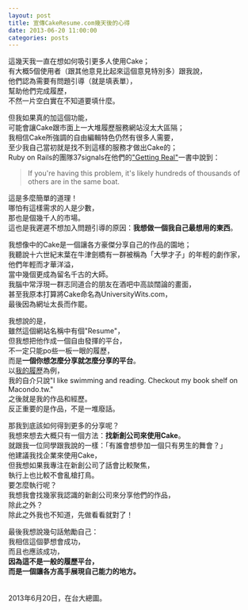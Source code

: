 ```yaml
---
layout: post
title: 宣傳CakeResume.com幾天後的心得
date: 2013-06-20 11:00:00
categories: posts
---
```


這幾天我一直在想如何吸引更多人使用Cake；  
有大概5個使用者（跟其他意見比起來這個意見特別多）跟我說，  
他們認為需要有問題引導（就是填表單），  
幫助他們完成履歷，  
不然一片空白實在不知道要填什麼。  

但我如果真的加這個功能，  
可能會讓Cake跟市面上一大堆履歷服務網站沒太大區隔；  
我相信Cake所強調的自由編輯特色仍然有很多人需要，  
至少我自己當初就是找不到這樣的服務才做出Cake的；  
Ruby on Rails的團隊37signals在他們的["Getting Real"](http://gettingreal.37signals.com/)一書中說到：  

> If you're having this problem, it's likely hundreds of thousands of others are in the same boat.

這是多麼簡單的道理！  
哪怕有這樣需求的人是少數，  
那也是個幾千人的市場。  
這也是我遲遲不想加入問題引導的原因：**我想做一個我自己最想用的東西**。  

我想像中的Cake是一個讓各方豪傑分享自己的作品的園地；  
我聽說十六世紀末葉在牛津劍橋有一群被稱為「大學才子」的年輕的劇作家，  
他們年輕而才華洋溢，  
當中幾個更成為留名千古的大師。  
我腦中常浮現一群志同道合的朋友在酒吧中高談闊論的畫面，  
甚至我原本打算將Cake命名為UniversityWits.com，  
最後因為網址太長而作罷。  

我想說的是，  
雖然這個網站名稱中有個"Resume"，  
但我想把他作成一個自由發揮的平台，  
不一定只能po些一板一眼的履歷，  
而是**一個你想怎麼分享就怎麼分享的平台**。  
以[我的履歷](http://cakeresume.com/trantor.liu)為例，  
我的自介只說"I like swimming and reading. Checkout my book shelf on Macondo.tw."  
之後就是我的作品和經歷。  
反正重要的是作品，不是一堆廢話。  

那我到底該如何得到更多的分享呢？  
我想來想去大概只有一個方法：**找新創公司來使用Cake**。  
就跟我一位同學跟我說的一樣：「有誰會想參加一個只有男生的舞會？」  
他建議我找企業來使用Cake，  
但我想如果我專注在新創公司了話會比較聚焦，  
執行上也比較不會亂槍打鳥。  
要怎麼執行呢？  
我想我會找幾家我認識的新創公司來分享他們的作品，  
除此之外？  
除此之外我也不知道，先做看看就對了！  

最後我想說幾句話勉勵自己：  
我相信這個夢想會成功，  
而且也應該成功，  
**因為這不是一般的履歷平台，  
而是一個讓各方高手展現自己能力的地方。**  

　  
2013年6月20日，在台大總圖。  

